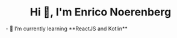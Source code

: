 <h1 align="center">Hi 👋, I'm Enrico Noerenberg</h1>
- 🌱 I’m currently learning **ReactJS and Kotlin**
